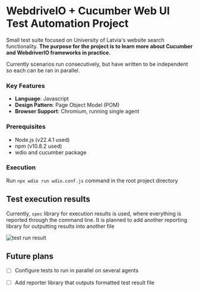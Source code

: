 # WebdriveIO + Cucumber Web UI Test Automation Project

Small test suite focused on University of Latvia's website search functionality. **The purpose for the project is to learn more about Cucumber and WebdriverIO frameworks in practice.**

Currently scenarios run consecutively, but have written to be independent so each can be ran in parallel.

### Key Features
- **Language**: Javascript
- **Design Pattern**: Page Object Model (POM) 
- **Browser Support**: Chromium, running single agent


### Prerequisites
- Node.js (v22.4.1 used)
- npm (v10.8.2 used)
- wdio and cucumber package

### Execution

Run `npx wdio run wdio.conf.js` command in the root project directory


## Test execution results
Currently, `spec` library for execution results is used, where everything is reported through the command line. It is planned to add another reporting library for outputting results into another file

![test run result](https://github.com/am191/webdriverio-learn/blob/41f1f6da1322290060ce173452168e274d54feba/test%20run%20results.png)

## Future plans
- [ ]  Configure tests to run in parallel on several agents
- [ ]  Add reporter library that outputs formatted test result file 

